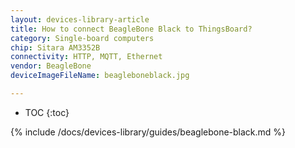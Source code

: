 ```yaml
---
layout: devices-library-article
title: How to connect BeagleBone Black to ThingsBoard?
category: Single-board computers
chip: Sitara AM3352B
connectivity: HTTP, MQTT, Ethernet
vendor: BeagleBone
deviceImageFileName: beagleboneblack.jpg

---
```


* TOC
{:toc}

{% include /docs/devices-library/guides/beaglebone-black.md %}
